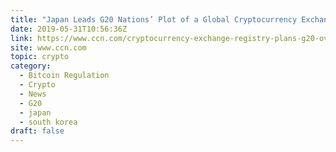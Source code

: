 ```yaml
---
title: "Japan Leads G20 Nations’ Plot of a Global Cryptocurrency Exchange Register"
date: 2019-05-31T10:56:36Z
link: https://www.ccn.com/cryptocurrency-exchange-registry-plans-g20-oversight?utm_medium=RSS&utm_source=hune
site: www.ccn.com
topic: crypto
category:
  - Bitcoin Regulation
  - Crypto
  - News
  - G20
  - japan
  - south korea
draft: false
---
```

